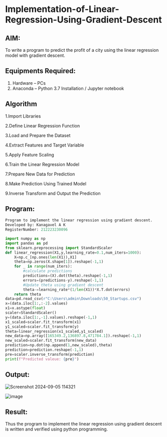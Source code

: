 # Implementation-of-Linear-Regression-Using-Gradient-Descent

## AIM:
To write a program to predict the profit of a city using the linear regression model with gradient descent.

## Equipments Required:
1. Hardware – PCs
2. Anaconda – Python 3.7 Installation / Jupyter notebook

## Algorithm
1.Import Libraries       

2.Define Linear Regression Function  

3.Load and Prepare the Dataset       

4.Extract Features and Target Variable 

5.Apply Feature Scaling     

6.Train the Linear Regression Model      

7.Prepare New Data for Prediction      

8.Make Prediction Using Trained Model    

9.Inverse Transform and Output the Prediction 

## Program:
```py
Program to implement the linear regression using gradient descent.
Developed by: Kanagavel A K
RegisterNumber: 212223230096

import numpy as np
import pandas as pd
from sklearn.preprocessing import StandardScaler
def linear_regression(X1,y,learning_rate=0.1,num_iters=1000):
    X=np.c_[np.ones(len(X1)),X1]
    theta=np.zeros(X.shape[1]).reshape(-1,1)
    for _ in range(num_iters):
        #calculate predictions
        predictions=(X).dot(theta).reshape(-1,1)
        errors=(predictions-y).reshape(-1,1)
        #Update theta using gradient descent
        theta-=learning_rate*(1/len(X1))*X.T.dot(errors)
    return theta
data=pd.read_csv(r"C:\Users\admin\Downloads\50_Startups.csv")
x=(data.iloc[1:,:-2].values)
x1=x.astype(float)
scaler=StandardScaler()
y=(data.iloc[1:,-1].values).reshape(-1,1)
x1_scaled=scaler.fit_transform(x1)
y1_scaled=scaler.fit_transform(y)
theta=linear_regression(x1_scaled,y1_scaled)
new_data=np.array([165349.2,136897.8,471784.1]).reshape(-1,1)
new_scaled=scaler.fit_transform(new_data)
prediction=np.dot(np.append(1,new_scaled),theta)
prediction=prediction.reshape(-1,1)
pre=scaler.inverse_transform(prediction)
print(f"Predicted valeue: {pre}")
```

## Output:
![Screenshot 2024-09-05 114321](https://github.com/user-attachments/assets/128f1438-1da6-4d1c-b327-fc76c96bf8f2)


![image](https://github.com/user-attachments/assets/2a6db511-a47f-4e20-9e2a-f52d5d949d08)


## Result:
Thus the program to implement the linear regression using gradient descent is written and verified using python programming.
